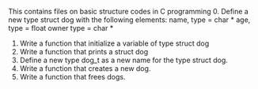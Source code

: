 This contains files on basic structure codes in C programming
0. Define a new type struct dog with the following elements:
name, type = char *
age, type = float
owner type = char *

1. Write a function that initialize a variable of type struct dog
2. Write a function that prints a struct dog
3. Define a new type dog_t as a new name for the type struct dog.
4. Write a function that creates a new dog.
5. Write a function that frees dogs.

